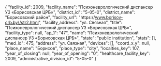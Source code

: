 {
    "facility_id": 2009,
    "facility_name": "Психоневрологический диспансер УЗ «Борисовская ЦРБ»",
    "district_id": "5-05-0",
    "district_name": "Борисовский район",
    "facility_url": "https:\/\/www.borisov-crb.by\/str2.html",
    "facility_address": "ул. Связная",
    "title": "Психоневрологический диспансер УЗ «Борисовская ЦРБ»",
    "facility_type": null,
    "ap_1": "47",
    "name": "Психоневрологический диспансер УЗ «Борисовская ЦРБ»",
    "state": "public institution",
    "stats": [],
    "med_id": 475,
    "address": "ул. Связная",
    "devices": [],
    "coord_x_y": null,
    "place_name": "Борисов",
    "place_type": "city",
    "localties_key": 107,
    "year_of_closing": null,
    "year_of_opening": "0",
    "healthcare_facility_key": 2009,
    "administrative_division_id": "5-05-0"
}